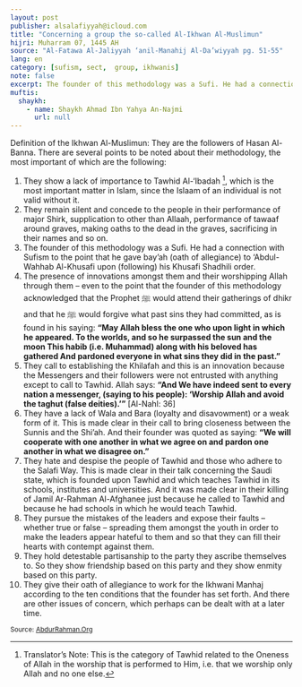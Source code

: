 ```yaml
---
layout: post
publisher: alsalafiyyah@icloud.com
title: "Concerning a group the so-called Al-Ikhwan Al-Muslimun"
hijri: Muharram 07, 1445 AH
source: "Al-Fatawa Al-Jaliyyah ‘anil-Manahij Al-Da’wiyyah pg. 51-55"
lang: en
category: [sufism, sect,  group, ikhwanis]
note: false
excerpt: The founder of this methodology was a Sufi. He had a connection with Sufism. 
muftis:
  shaykh: 
    - name: Shaykh Ahmad Ibn Yahya An-Najmi
      url: null
--- 
```


Definition of the Ikhwan Al-Muslimun: They are the followers of Hasan Al-Banna. There are several points to be noted about their methodology, the most important of which are the following:

1. They show a lack of importance to Tawhid Al-‘Ibadah [^1], which is the most important matter in Islam, since the Islaam of an individual is not valid without it.
2. They remain silent and concede to the people in their performance of major Shirk, supplication to other than Allaah, performance of tawaaf around graves, making oaths to the dead in the graves, sacrificing in their names and so on.
3. The founder of this methodology was a Sufi. He had a connection with Sufism to the point that he gave bay’ah (oath of allegiance) to ‘Abdul-Wahhab Al-Khusafi upon (following) his Khusafi Shadhili order.
4. The presence of innovations amongst them and their worshipping Allah through them – even to the point that the founder of this methodology acknowledged that the Prophet ﷺ would attend their gatherings of dhikr and that he ﷺ would forgive what past sins they had committed, as is found in his saying: **“May Allah bless the one who upon light in which he appeared. To the worlds, and so he surpassed the sun and the moon
This habib (i.e. Muhammad) along with his beloved has gathered
And pardoned everyone in what sins they did in the past.”**
5. They call to establishing the Khilafah and this is an innovation because the Messengers and their followers were not entrusted with anything except to call to Tawhid. Allah says: **“And We have indeed sent to every nation a messenger, (saying to his people): ‘Worship Allah and avoid the taghut (false deities).’”** [Al-Nahl: 36]
6. They have a lack of Wala and Bara (loyalty and disavowment) or a weak form of it. This is made clear in their call to bring closeness between the Sunnis and the Shi’ah. And their founder was quoted as saying: **“We will cooperate with one another in what we agree on and pardon one another in what we disagree on.”**
7. They hate and despise the people of Tawhid and those who adhere to the Salafi Way. This is made clear in their talk concerning the Saudi state, which is founded upon Tawhid and which teaches Tawhid in its schools, institutes and universities. And it was made clear in their killing of Jamil Ar-Rahman Al-Afghanee just because he called to Tawhid and because he had schools in which he would teach Tawhid.
8. They pursue the mistakes of the leaders and expose their faults – whether true or false – spreading them amongst the youth in order to make the leaders appear hateful to them and so that they can fill their hearts with contempt against them.
9. They hold detestable partisanship to the party they ascribe themselves to. So they show friendship based on this party and they show enmity based on this party.
10. They give their oath of allegiance to work for the Ikhwani Manhaj according to the ten conditions that the founder has set forth. And there are other issues of concern, which perhaps can be dealt with at a later time.

[^1]: Translator’s Note: This is the category of Tawhid related to the Oneness of Allah in the worship that is performed to Him, i.e. that we worship only Allah and no one else.

<small>Source: [AbdurRahman.Org](https://abdurrahman.org/2014/01/15/moderndaydevientgroups/)</small>
